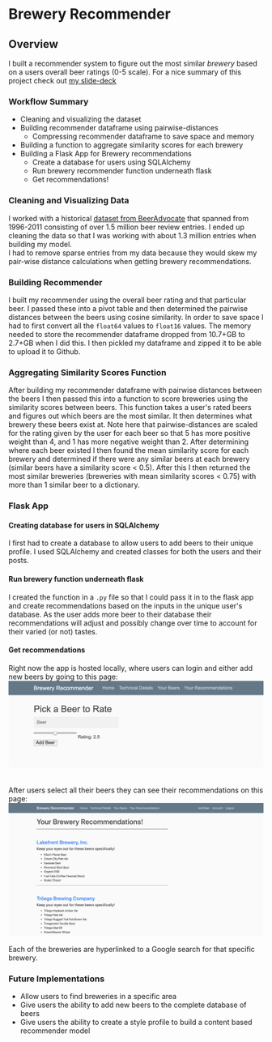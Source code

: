 # Brewery Recommender

## Overview
I built a recommender system to figure out the most similar <em>brewery</em> based on a users overall beer ratings (0-5 scale). For a nice summary of this project check out [my slide-deck](https://docs.google.com/presentation/d/1uE6XE-PuF7H2H0cICOjfcN5E-YqCN8AjURcOHUSi9TQ/edit?usp=sharing)

### Workflow Summary
- Cleaning and visualizing the dataset
- Building recommender dataframe using pairwise-distances
  - Compressing recommender dataframe to save space and memory
- Building a function to aggregate similarity scores for each brewery
- Building a Flask App for Brewery recommendations
  - Create a database for users using SQLAlchemy
  - Run brewery recommender function underneath flask
  - Get recommendations!

### Cleaning and Visualizing Data
I worked with a historical [dataset from BeerAdvocate](https://www.kaggle.com/rdoume/beerreviews) that spanned from 1996-2011 consisting of over 1.5 million beer review entries. I ended up cleaning the data so that I was working with about 1.3 million entries when building my model.
<br>
I had to remove sparse entries from my data because they would skew my pair-wise distance calculations when getting brewery recommendations.

### Building Recommender
I built my recommender using the overall beer rating and that particular beer. I passed these into a pivot table and then determined the pairwise distances between the beers using cosine similarity. In order to save space I had to first convert all the `float64` values to `float16` values. The memory needed to store the recommender dataframe dropped from 10.7+GB to 2.7+GB when I did this. I then pickled my dataframe and zipped it to be able to upload it to Github.

### Aggregating Similarity Scores Function
After building my recommender dataframe with pairwise distances between the beers I then passed this into a function to score breweries using the similarity scores between beers. This function takes a user's rated beers and figures out which beers are the most similar. It then determines what brewery these beers exist at. Note here that pairwise-distances are scaled for the rating given by the user for each beer so that 5 has more positive weight than 4, and 1 has more negative weight than 2. After determining where each beer existed I then found the mean similarity score for each brewery and determined if there were any similar beers at each brewery (similar beers have a similarity score < 0.5). After this I then returned the most similar breweries (breweries with mean similarity scores < 0.75) with more than 1 similar beer to a dictionary.

### Flask App
#### Creating database for users in SQLAlchemy
I first had to create a database to allow users to add beers to their unique profile. I used SQLAlchemy and created classes for both the users and their posts.

#### Run brewery function underneath flask
I created the function in a `.py` file so that I could pass it in to the flask app and create recommendations based on the inputs in the unique user's database. As the user adds more beer to their database their recommendations will adjust and possibly change over time to account for their varied (or not) tastes.

#### Get recommendations
Right now the app is hosted locally, where users can login and either add new beers by going to this page:
![](images/pick_beers.png)
<br>
<br>
<br>
After users select all their beers they can see their recommendations on this page:
![](images/recommendations_flask.png)

Each of the breweries are hyperlinked to a Google search for that specific brewery.

### Future Implementations
- Allow users to find breweries in a specific area
- Give users the ability to add new beers to the complete database of beers
- Give users the ability to create a style profile to build a content based recommender model

